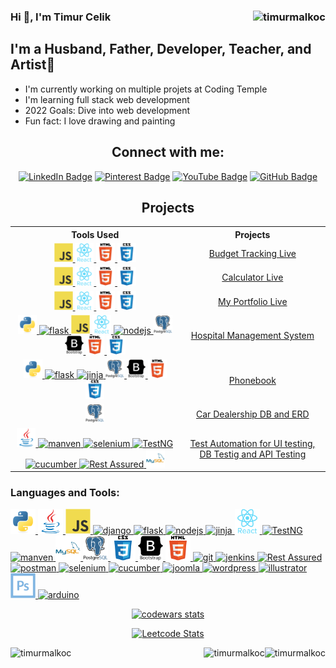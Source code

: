 ### Hi 👋, I'm Timur Celik <img align="right" src="https://komarev.com/ghpvc/?username=timurmalkoc&label=Profile%20views&color=0e75b6&style=flat" alt="timurmalkoc"/> 

## I'm a Husband, Father, Developer, Teacher, and Artist🎨
- I'm currently working on multiple projets at Coding Temple
- I'm learning full stack web development
- 2022 Goals: Dive into web development
- Fun fact: I love drawing and painting


<div id="header" align="center">
<h2>Connect with me:</h2> 
  
[![LinkedIn Badge](https://img.shields.io/badge/LinkedIn-Profile-informational?style=flat&logo=linkedin&logoColor=white&color=blue&style=plastic)](https://www.linkedin.com/in/timurcelik/)
[![Pinterest Badge](https://img.shields.io/badge/GitHub-Profile-informational?style=flat&color=blue&label=Pinterest&logo=pinterest&style=plastic&url=https%3A%2F%2Fwww.linkedin.com%2Fin%2Ftimurcelik%2F)](https://pin.it/PLXWGmD)
[![YouTube Badge](https://img.shields.io/badge/YouTube-Profile-informational?style=flat&color=blue&label=YouTube&logo=Youtube&logoColor=red&style=plastic)](https://www.youtube.com/channel/UCilu8rWM7Ts5J2UNbP0ILpA)
[![GitHub Badge](https://img.shields.io/badge/GitHub-Profile-informational?style=flat&label=GitHub&logo=github&style=plastic&url=https%3A%2F%2Fgithub.com%2Ftimurmalkoc)](https://github.com/timurmalkoc/) 
</div>
<h2 align="center">Projects</h2> 
<table align="center">
  <tr>
    <th align="center">Tools Used</th>
    <th align="center">Projects</th>
  </tr>
  <tr>
    <td align="center">
      <!-- JavaScrip -->
<a href="https://developer.mozilla.org/en-US/docs/Web/JavaScript" rel="noreferrer" title="javascript"> <img src="https://raw.githubusercontent.com/devicons/devicon/master/icons/javascript/javascript-original.svg" alt="javascript" width="30" height="30"/> </a>
      <!-- React -->
<a href="https://reactjs.org/" target="_blank" rel="noreferrer" title="react"> <img src="https://raw.githubusercontent.com/devicons/devicon/master/icons/react/react-original-wordmark.svg" alt="react" width="30" height="30"/> </a>
      <!-- HTML 5 -->
<a href="https://www.w3.org/html/" target="_blank" rel="noreferrer"> <img src="https://raw.githubusercontent.com/devicons/devicon/master/icons/html5/html5-original-wordmark.svg" alt="html5" width="30" height="30"/> </a>
      <!-- CSS3 -->
<a href="https://www.w3schools.com/css/" target="_blank" rel="noreferrer"> <img src="https://raw.githubusercontent.com/devicons/devicon/master/icons/css3/css3-original-wordmark.svg" alt="css3" width="30" height="30"/> </a> 
    </td>
    <td align="center">
      <a href="https://timurmalkoc.github.io/budget-tracking/" target="_blank">Budget Tracking Live</a>
    </td>
  </tr>
  <tr>
    <td align="center">
      <!-- JavaScrip -->
<a href="https://developer.mozilla.org/en-US/docs/Web/JavaScript" rel="noreferrer" title="javascript"> <img src="https://raw.githubusercontent.com/devicons/devicon/master/icons/javascript/javascript-original.svg" alt="javascript" width="30" height="30"/> </a>
      <!-- React -->
<a href="https://reactjs.org/" target="_blank" rel="noreferrer" title="react"> <img src="https://raw.githubusercontent.com/devicons/devicon/master/icons/react/react-original-wordmark.svg" alt="react" width="30" height="30"/> </a>
      <!-- HTML 5 -->
<a href="https://www.w3.org/html/" target="_blank" rel="noreferrer"> <img src="https://raw.githubusercontent.com/devicons/devicon/master/icons/html5/html5-original-wordmark.svg" alt="html5" width="30" height="30"/> </a>
      <!-- CSS3 -->
<a href="https://www.w3schools.com/css/" target="_blank" rel="noreferrer"> <img src="https://raw.githubusercontent.com/devicons/devicon/master/icons/css3/css3-original-wordmark.svg" alt="css3" width="30" height="30"/> </a> 
    </td>
    <td align="center">
      <a href="https://timurmalkoc.github.io/calculator/" target="_blank">Calculator Live</a>
    </td>
  </tr>
  <tr>
    <td align="center">
      <!-- JavaScrip -->
<a href="https://developer.mozilla.org/en-US/docs/Web/JavaScript" rel="noreferrer" title="javascript"> <img src="https://raw.githubusercontent.com/devicons/devicon/master/icons/javascript/javascript-original.svg" alt="javascript" width="30" height="30"/> </a>
      <!-- React -->
<a href="https://reactjs.org/" target="_blank" rel="noreferrer" title="react"> <img src="https://raw.githubusercontent.com/devicons/devicon/master/icons/react/react-original-wordmark.svg" alt="react" width="30" height="30"/> </a>
      <!-- HTML 5 -->
<a href="https://www.w3.org/html/" target="_blank" rel="noreferrer"> <img src="https://raw.githubusercontent.com/devicons/devicon/master/icons/html5/html5-original-wordmark.svg" alt="html5" width="30" height="30"/> </a>
      <!-- CSS3 -->
<a href="https://www.w3schools.com/css/" target="_blank" rel="noreferrer"> <img src="https://raw.githubusercontent.com/devicons/devicon/master/icons/css3/css3-original-wordmark.svg" alt="css3" width="30" height="30"/> </a> 
    </td>
    <td align="center">
      <a href="https://timurmalkoc.github.io/MyPortfolio/" target="_blank">My Portfolio Live</a>
    </td>
  </tr>
  <tr>
    <td align="center">
      <!-- Python -->
      <a href="https://www.python.org" target="_blank" rel="noreferrer"> <img src="https://raw.githubusercontent.com/devicons/devicon/master/icons/python/python-original.svg" alt="python" width="30" height="30"/> </a>
      <!-- Flask -->
      <a href="https://flask.palletsprojects.com/" target="_blank" rel="noreferrer"> <img src="https://www.vectorlogo.zone/logos/pocoo_flask/pocoo_flask-icon.svg" alt="flask" width="30" height="30"/> </a>
      <!-- JavaScrip -->
<a href="https://developer.mozilla.org/en-US/docs/Web/JavaScript" rel="noreferrer" title="javascript"> <img src="https://raw.githubusercontent.com/devicons/devicon/master/icons/javascript/javascript-original.svg" alt="javascript" width="30" height="30"/> </a>
      <!-- React -->
<a href="https://reactjs.org/" target="_blank" rel="noreferrer" title="react"> <img src="https://raw.githubusercontent.com/devicons/devicon/master/icons/react/react-original-wordmark.svg" alt="react" width="30" height="30"/> </a>
<!-- NodeJS -->
<a href="https://nodejs.org/en/" rel="noreferrer" title="nodejs"> <img src="https://cdn.iconscout.com/icon/free/png-256/node-js-1174925.png" alt="nodejs" width="30" height="30"/> </a>
      <!-- PostgreSQL -->
      <a href="https://www.postgresql.org" target="_blank" rel="noreferrer"> <img src="https://raw.githubusercontent.com/devicons/devicon/master/icons/postgresql/postgresql-original-wordmark.svg" alt="postgresql" width="30" height="30"/> </a>
      <!-- Bootstrap -->
      <a href="https://getbootstrap.com" target="_blank" rel="noreferrer"> <img src="https://raw.githubusercontent.com/devicons/devicon/master/icons/bootstrap/bootstrap-plain-wordmark.svg" alt="bootstrap" width="30" height="30"/> </a>
      <!-- HTML 5 -->
<a href="https://www.w3.org/html/" target="_blank" rel="noreferrer"> <img src="https://raw.githubusercontent.com/devicons/devicon/master/icons/html5/html5-original-wordmark.svg" alt="html5" width="30" height="30"/> </a>
      <!-- CSS3 -->
<a href="https://www.w3schools.com/css/" target="_blank" rel="noreferrer"> <img src="https://raw.githubusercontent.com/devicons/devicon/master/icons/css3/css3-original-wordmark.svg" alt="css3" width="30" height="30"/> </a> 
    </td>
    <td align="center">
      <a href="https://github.com/timurmalkoc/Hospital_Management_System" target="_blank">Hospital Management System</a>
    </td>
  </tr>
  <tr>
    <td align="center">
      <a href="https://www.python.org" target="_blank" rel="noreferrer"> <img src="https://raw.githubusercontent.com/devicons/devicon/master/icons/python/python-original.svg" alt="python" width="30" height="30"/> </a> 
      <a href="https://flask.palletsprojects.com/" target="_blank" rel="noreferrer"> <img src="https://www.vectorlogo.zone/logos/pocoo_flask/pocoo_flask-icon.svg" alt="flask" width="30" height="30"/> </a>
      <a href="https://jinja.palletsprojects.com/" target="_blank" rel="noreferrer"> <img src="https://jinja.palletsprojects.com/en/3.0.x/_static/jinja-logo-sidebar.png" alt="jinja" width="30" height="30"/> </a>
      <a href="https://www.postgresql.org" target="_blank" rel="noreferrer"> <img src="https://raw.githubusercontent.com/devicons/devicon/master/icons/postgresql/postgresql-original-wordmark.svg" alt="postgresql" width="30" height="30"/> </a>
      <a href="https://getbootstrap.com" target="_blank" rel="noreferrer"> <img src="https://raw.githubusercontent.com/devicons/devicon/master/icons/bootstrap/bootstrap-plain-wordmark.svg" alt="bootstrap" width="30" height="30"/> </a>
      <!-- HTML 5 -->
<a href="https://www.w3.org/html/" target="_blank" rel="noreferrer"> <img src="https://raw.githubusercontent.com/devicons/devicon/master/icons/html5/html5-original-wordmark.svg" alt="html5" width="30" height="30"/> </a>
      <!-- CSS3 -->
<a href="https://www.w3schools.com/css/" target="_blank" rel="noreferrer"> <img src="https://raw.githubusercontent.com/devicons/devicon/master/icons/css3/css3-original-wordmark.svg" alt="css3" width="30" height="30"/> </a> 
    </td>
    <td align="center">
      <a href="https://timurcelik-phonebook.herokuapp.com/" target="_blank">Phonebook</a>
    </td>
  </tr>
  <tr>
   <td align="center">
   <a href="https://www.postgresql.org" target="_blank" rel="noreferrer"> <img src="https://raw.githubusercontent.com/devicons/devicon/master/icons/postgresql/postgresql-original-wordmark.svg" alt="postgresql" width="30" height="30"/> </a>
   </td>
   <td align="center">
   <a href="https://github.com/timurmalkoc/Car-Dealership-DB">Car Dealership DB and ERD</a>
   </td>
  </tr>
  <tr>
   <td align="center">
   <a href="https://www.java.com" target="_blank" rel="noreferrer"> <img src="https://raw.githubusercontent.com/devicons/devicon/master/icons/java/java-original.svg" alt="java" width="30" height="30"/> </a>
     <a href="https://www.svgrepo.com/show/354051/maven.svg" rel="noreferrer"> <img src="https://www.svgrepo.com/show/354051/maven.svg" alt="manven" width="30" height="30"/> </a>
   <a href="https://www.selenium.dev" target="_blank" rel="noreferrer"> <img src="https://raw.githubusercontent.com/detain/svg-logos/780f25886640cef088af994181646db2f6b1a3f8/svg/selenium-logo.svg" alt="selenium" width="30" height="30"/> </a>
     <a href="https://testng.org/doc/" rel="noreferrer"> <img src="https://static.javatpoint.com/tutorial/testng/images/testng-tutorial.png" alt="TestNG" width="30" height="30"/> </a>
     <a href="https://cucumber.io/" target="_blank" rel="noreferrer"> <img src="https://cdn.iconscout.com/icon/free/png-256/cucumber-130-1175236.png" alt="cucumber" width="30" height="30"/> </a>
     <a href="https://rest-assured.io/" target="_blank" rel="noreferrer"> <img src="https://avatars.githubusercontent.com/u/19369327?s=280&v=4" alt="Rest Assured" width="30" height="30"/> </a>
     <!-- Mysql -->
<a href="https://www.mysql.com/" target="_blank" rel="noreferrer"> <img src="https://raw.githubusercontent.com/devicons/devicon/master/icons/mysql/mysql-original-wordmark.svg" alt="mysql" width="30" height="30"/> </a>
   </td>
   <td align="center">
   <a href="https://github.com/timurmalkoc/AutomationProject">Test Automation for UI testing, DB Testig and API Testing</a>
   </td>
  </tr>
</table> 


<h3 align="left">Languages and Tools:</h3>
<p align="left">
<!--  python -->
<a href="https://www.python.org" target="_blank" rel="noreferrer" title="python"> <img src="https://raw.githubusercontent.com/devicons/devicon/master/icons/python/python-original.svg" alt="python" width="40" height="40"/> </a>
<!-- java -->
<a href="https://www.java.com" target="_blank" rel="noreferrer" title="java"> <img src="https://raw.githubusercontent.com/devicons/devicon/master/icons/java/java-original.svg" alt="java" width="40" height="40"/> </a>
<!-- JavaScrip -->
<a href="https://developer.mozilla.org/en-US/docs/Web/JavaScript" rel="noreferrer" title="javascript"> <img src="https://raw.githubusercontent.com/devicons/devicon/master/icons/javascript/javascript-original.svg" alt="javascript" width="40" height="40"/> </a> 
<!-- Django -->
<a href="https://www.djangoproject.com/" target="_blank" rel="noreferrer" title="django"> <img src="https://cdn.worldvectorlogo.com/logos/django.svg" alt="django" width="40" height="40"/> </a>
<!-- Flask -->
<a href="https://flask.palletsprojects.com/" rel="noreferrer" title="flask"> <img src="https://www.vectorlogo.zone/logos/pocoo_flask/pocoo_flask-icon.svg" alt="flask" width="40" height="40"/> </a>
<!-- NodeJS -->
<a href="https://nodejs.org/en/" rel="noreferrer" title="nodejs"> <img src="https://cdn.iconscout.com/icon/free/png-256/node-js-1174925.png" alt="nodejs" width="40" height="40"/> </a>
<!-- Jinja -->
<a href="https://jinja.palletsprojects.com/" rel="noreferrer" title="jinja"> <img src="https://jinja.palletsprojects.com/en/3.0.x/_static/jinja-logo-sidebar.png" alt="jinja" width="40" height="40"/> </a>
<!-- React -->
<a href="https://reactjs.org/" target="_blank" rel="noreferrer" title="react"> <img src="https://raw.githubusercontent.com/devicons/devicon/master/icons/react/react-original-wordmark.svg" alt="react" width="40" height="40"/> </a>
<!-- TestNG -->
<a href="https://testng.org/doc/" rel="noreferrer" title="testng"> <img src="https://static.javatpoint.com/tutorial/testng/images/testng-tutorial.png" alt="TestNG" width="40" height="40"/> </a>
<!-- Maven -->
<a href="https://maven.apache.org/" rel="noreferrer" title="maven"> <img src="https://www.svgrepo.com/show/354051/maven.svg" alt="manven" width="40" height="40"/> </a>
<!-- Mysql -->
<a href="https://www.mysql.com/" target="_blank" rel="noreferrer" title="mysql"> <img src="https://raw.githubusercontent.com/devicons/devicon/master/icons/mysql/mysql-original-wordmark.svg" alt="mysql" width="40" height="40"/> </a>
<!-- Postgres -->
<a href="https://www.postgresql.org" target="_blank" rel="noreferrer" title="postgres"> <img src="https://raw.githubusercontent.com/devicons/devicon/master/icons/postgresql/postgresql-original-wordmark.svg" alt="postgresql" width="40" height="40"/> </a>
<!-- CSS3 -->
<a href="https://www.w3schools.com/css/" target="_blank" rel="noreferrer" title="css3"> <img src="https://raw.githubusercontent.com/devicons/devicon/master/icons/css3/css3-original-wordmark.svg" alt="css3" width="40" height="40"/> </a> 
<!-- Bootstrap -->
<a href="https://getbootstrap.com" target="_blank" rel="noreferrer" title="bootstrap"> <img src="https://raw.githubusercontent.com/devicons/devicon/master/icons/bootstrap/bootstrap-plain-wordmark.svg" alt="bootstrap" width="40" height="40"/> </a> 
<!-- HTML 5 -->
<a href="https://www.w3.org/html/" target="_blank" rel="noreferrer" title="html5"> <img src="https://raw.githubusercontent.com/devicons/devicon/master/icons/html5/html5-original-wordmark.svg" alt="html5" width="40" height="40"/> </a>
<!-- Git -->
<a href="https://git-scm.com/" target="_blank" rel="noreferrer" title="git"> <img src="https://www.vectorlogo.zone/logos/git-scm/git-scm-icon.svg" alt="git" width="40" height="40"/> </a>
<!-- jenkins -->
<a href="https://www.jenkins.io" target="_blank" rel="noreferrer" title="jenkins"> <img src="https://www.vectorlogo.zone/logos/jenkins/jenkins-icon.svg" alt="jenkins" width="40" height="40"/> </a>
<!-- REST ASSURED -->
<a href="https://rest-assured.io/" target="_blank" rel="noreferrer" title="rest-assured"> <img src="https://avatars.githubusercontent.com/u/19369327?s=280&v=4" alt="Rest Assured" width="40" height="40"/> </a>
<!-- Postman -->
<a href="https://postman.com" target="_blank" rel="noreferrer" title="postman"> <img src="https://www.vectorlogo.zone/logos/getpostman/getpostman-icon.svg" alt="postman" width="40" height="40"/> </a>
<!-- Selenium -->
<a href="https://www.selenium.dev" target="_blank" rel="noreferrer" title="selenium"> <img src="https://raw.githubusercontent.com/detain/svg-logos/780f25886640cef088af994181646db2f6b1a3f8/svg/selenium-logo.svg" alt="selenium" width="40" height="40"/> </a> 
<!-- Cucumber -->
<a href="https://cucumber.io/" target="_blank" rel="noreferrer" title="cucumber"> <img src="https://cdn.iconscout.com/icon/free/png-256/cucumber-130-1175236.png" alt="cucumber" width="40" height="40"/> </a>
<!-- joomla -->
<a href="https://www.joomla.org/" rel="noreferrer" title="joomla"> <img src="https://icons.iconarchive.com/icons/sicons/basic-round-social/512/joomla-icon.png" alt="joomla" width="40" height="40"/> </a>
<!-- wordpress -->
<a href="https://wordpress.com/" rel="noreferrer" title="wordpress"> <img src="https://cdn-icons-png.flaticon.com/512/174/174881.png" alt="wordpress" width="40" height="40"/> </a> 
<!-- Illustrator -->
<a href="https://www.adobe.com/in/products/illustrator.html" target="_blank" rel="noreferrer" title="AI"> <img src="https://www.vectorlogo.zone/logos/adobe_illustrator/adobe_illustrator-icon.svg" alt="illustrator" width="40" height="40"/> </a> 
<!-- PS -->
<a href="https://www.photoshop.com/en" target="_blank" rel="noreferrer" title="PS"> <img src="https://raw.githubusercontent.com/devicons/devicon/master/icons/photoshop/photoshop-line.svg" alt="photoshop" width="40" height="40"/> </a>
<!-- Arduino -->
<a href="https://www.arduino.cc/" target="_blank" rel="noreferrer" title="arduino"> <img src="https://cdn.worldvectorlogo.com/logos/arduino-1.svg" alt="arduino" width="40" height="40"/> </a> 
</p>
<div align="center">
 
[![codewars stats][codewars stats]][codewars url]

[![Leetcode Stats](https://leetcard.jacoblin.cool/timurmalkoc?theme=unicorn)](https://leetcode.com/timurmalkoc)
</div>

<div align="center">
<p><img align="left" src="https://github-readme-stats.vercel.app/api/top-langs?username=timurmalkoc&&hide=jupyter%20notebook&langs_count=8&show_icons=true&locale=en&layout=radical" alt="timurmalkoc" /></p>
<p><img align="right" src="https://github-readme-stats.vercel.app/api?username=timurmalkoc&show_icons=true&locale=en" alt="timurmalkoc" /></p>
<p><img align="right"src="https://github-readme-streak-stats.herokuapp.com/?user=timurmalkoc&" alt="timurmalkoc" /></p>
</div>

[codewars stats]: https://www.codewars.com/users/timurcelik/badges/large
[codewars url]: https://www.codewars.com/users/timurcelik
